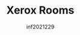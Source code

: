 ---
author: inf2021229
image_url: /images/xerox-rooms.png
title: Xerox Rooms 
year: 1991
caption: Το Rooms δεν είναι μια πλήρης αντικατάσταση του κελύφους, αλλά μάλλον μια επέκταση που προσθέτει πολλούς επιτραπέζιους υπολογιστές και βελτιώνει τη λειτουργικότητα της επιφάνειας εργασίας των Windows 3.x. Κάθε επιφάνεια εργασίας αναφέρεται ως "δωμάτιο" και συνδέεται με άλλα δωμάτια χρησιμοποιώντας "πόρτες".
license_url: "http://toastytech.com/guis/xrmwdefault.png" 
license_text: Toastytech
categories:
  - Εργαλεία
tags: 
  - Xerox Rooms
---